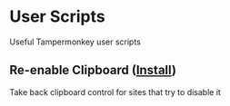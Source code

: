 # User Scripts
Useful Tampermonkey user scripts

## Re-enable Clipboard ([Install](https://github.com/mannylee/user-scripts/raw/main/user-scripts/reenable-clipboard.user.js))
Take back clipboard control for sites that try to disable it
